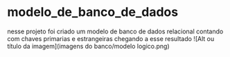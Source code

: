# modelo_de_banco_de_dados

nesse projeto foi criado um modelo de banco de dados relacional contando com chaves primarias e estrangeiras
chegando a esse resultado 
![Alt ou título da imagem](imagens do banco/modelo logico.png)